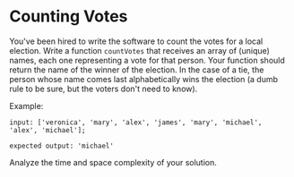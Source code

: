 # Counting Votes

You've been hired to write the software to count the votes for a local election.
Write a function `countVotes` that receives an array of (unique) names, each one
representing a vote for that person. Your function should return the name of the
winner of the election. In the case of a tie, the person whose name comes last
alphabetically wins the election (a dumb rule to be sure, but the voters don't
need to know).

Example:

```
input: ['veronica', 'mary', 'alex', 'james', 'mary', 'michael', 'alex', 'michael'];

expected output: 'michael'
```

Analyze the time and space complexity of your solution.
